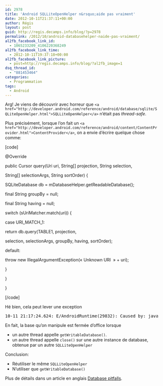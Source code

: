 ```yaml
---
id: 2978
title: 'Android SQLLiteOpenHelper n&rsquo;aide pas vraiment'
date: 2012-10-11T21:37:11+00:00
author: Régis
layout: post
guid: http://regis.decamps.info/blog/?p=2978
permalink: /2012/10/android-databasehelper-naide-pas-vraiment/
al2fb_facebook_link_id:
  - 1065233209_4106220368249
al2fb_facebook_link_time:
  - 2012-10-11T19:37:18+00:00
al2fb_facebook_link_picture:
  - post=http://regis.decamps.info/blog/?al2fb_image=1
dsq_thread_id:
  - "881453464"
categories:
  - Programmation
tags:
  - Android
---
```

Arg! Je viens de découvrir avec horreur que `<a href="http://developer.android.com/reference/android/database/sqlite/SQLiteOpenHelper.html">SQLLiteOpenHelper</a>` n&rsquo;était pas _thread-safe_.

Plus précisément, lorsque l&rsquo;on fait un `<a href="http://developer.android.com/reference/android/content/ContentProvider.html">ContentProvider</a>`, on a envie d&rsquo;écrire quelque chose comme:
  
[code]
	  
@Override
	  
public Cursor query(Uri uri, String[] projection, String selection,
			  
String[] selectionArgs, String sortOrder) {
		  
SQLiteDatabase db = mDatabaseHelper.getReadableDatabase();
		  
final String groupBy = null;
		  
final String having = null;
		  
switch (sUriMatcher.match(uri)) {
		  
case URI\_MATCH\_1:
			  
return db.query(TABLE1, projection,
					  
selection, selectionArgs, groupBy, having, sortOrder);
		  
default:
			  
throw new IllegalArgumentException(« Unknown URI  » + uri);
		  
}
	  
}
	  
}
  
[/code] 

Hé bien, cela peut lever une exception 

<pre>10-11 21:17:24.624: E/AndroidRuntime(29832): Caused by: java.lang.IllegalStateException: Cannot perform this operation because the connection pool has been closed.
</pre>

En fait, la base qu&rsquo;on manipule est fermée d&rsquo;office lorsque

  * un autre thread appelle `getWritableDatabase()`. 
  * un autre thread appelle `close()` sur une autre instance de database, obtenue par un autre `SQLLiteOpenHelper`

Conclusion:

  * Réutiliser le même `SQLLiteOpenHelper`
  * N&rsquo;utiliser que `getWritableDatabase()`

Plus de détails dans un article en anglais [Database pitfalls](http://www.ragtag.info/2011/feb/1/database-pitfalls/).